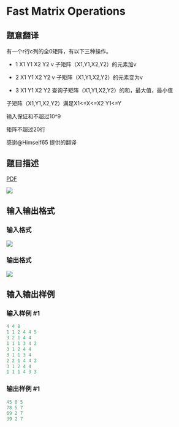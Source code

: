 # Fast Matrix Operations

## 题意翻译

有一个r行c列的全0矩阵，有以下三种操作。

- 1 X1 Y1 X2 Y2 v 子矩阵（X1,Y1,X2,Y2）的元素加v

- 2 X1 Y1 X2 Y2 v 子矩阵（X1,Y1,X2,Y2）的元素变为v

- 3 X1 Y1 X2 Y2 查询子矩阵（X1,Y1,X2,Y2）的和，最大值，最小值

子矩阵（X1,Y1,X2,Y2）满足X1<=X<=X2 Y1<=Y

输入保证和不超过10^9

矩阵不超过20行

感谢@Himself65 提供的翻译

## 题目描述

[problemUrl]: https://uva.onlinejudge.org/index.php?option=com_onlinejudge&Itemid=8&category=229&page=show_problem&problem=3143

[PDF](https://uva.onlinejudge.org/external/119/p11992.pdf)

![](https://cdn.luogu.com.cn/upload/vjudge_pic/UVA11992/9b4b07db5bbb2af0ec8d2e58971ff9ef667aba18.png)

## 输入输出格式

### 输入格式

![](https://cdn.luogu.com.cn/upload/vjudge_pic/UVA11992/c66d9d68dcf16d53358935e75ad9c88d099a7046.png)

### 输出格式

![](https://cdn.luogu.com.cn/upload/vjudge_pic/UVA11992/97cd09c03cc7c50c54aa53c6a7fd6478eaa7a1cf.png)

## 输入输出样例

### 输入样例 #1

```cpp
4 4 8
1 1 2 4 4 5
3 2 1 4 4
1 1 1 3 4 2
3 1 2 4 4
3 1 1 3 4
2 2 1 4 4 2
3 1 2 4 4
1 1 1 4 3 3
```


### 输出样例 #1

```cpp
45 0 5
78 5 7
69 2 7
39 2 7
```


